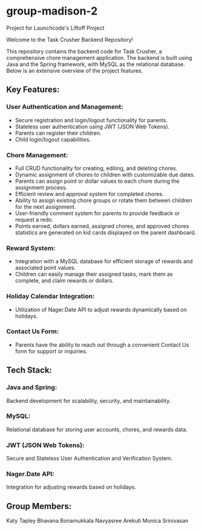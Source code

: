 # group-madison-2
Project for Launchcode's Liftoff Project

Welcome to the Task Crusher Backend Repository!

This repository contains the backend code for Task Crusher, a comprehensive chore management application. The backend is built using Java and the Spring framework, with MySQL as the relational database. Below is an extensive overview of the project features.

## Key Features:

### User Authentication and Management:
* Secure registration and login/logout functionality for parents.
* Stateless user authentication using JWT (JSON Web Tokens).
* Parents can register their children.
* Child login/logout capabilities.
### Chore Management:
* Full CRUD functionality for creating, editing, and deleting chores.
* Dynamic assignment of chores to children with customizable due dates.
* Parents can assign point or dollar values to each chore during the assignment process.
* Efficient review and approval system for completed chores.
* Ability to assign existing chore groups or rotate them between children for the next assignment.
* User-friendly comment system for parents to provide feedback or request a redo.
* Points earned, dollars earned, assigned chores, and approved chores statistics are generated on kid cards displayed on the parent dashboard.
### Reward System:
* Integration with a MySQL database for efficient storage of rewards and associated point values.
* Children can easily manage their assigned tasks, mark them as complete, and claim rewards or dollars.
### Holiday Calendar Integration:
* Utilization of Nager.Date API to adjust rewards dynamically based on holidays.
### Contact Us Form:
* Parents have the ability to reach out through a convenient Contact Us form for support or inquiries.

## Tech Stack:
### Java and Spring: 
Backend development for scalability, security, and maintainability.
### MySQL: 
Relational database for storing user accounts, chores, and rewards data.
### JWT (JSON Web Tokens):
Secure and Stateless User Authentication and Verification System.
### Nager.Date API:
Integration for adjusting rewards based on holidays.



## Group Members:
Katy Tapley
Bhavana Bonamukkala
Navyasree Arekuti
Monica Srinivasan
